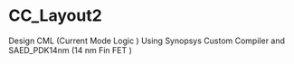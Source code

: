 # CC_Layout2
Design CML (Current Mode Logic ) Using Synopsys Custom Compiler and SAED_PDK14nm (14 nm Fin FET )
